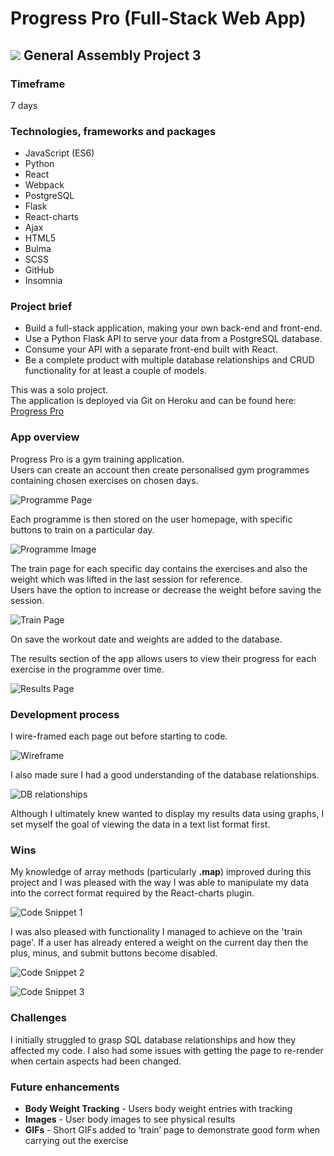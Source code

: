# Progress Pro (Full-Stack Web App)
## ![](https://ga-dash.s3.amazonaws.com/production/assets/logo-9f88ae6c9c3871690e33280fcf557f33.png) General Assembly Project 3


### Timeframe
7 days

### Technologies, frameworks and packages
* JavaScript (ES6)
* Python
* React
* Webpack
* PostgreSQL
* Flask
* React-charts
* Ajax
* HTML5
* Bulma
* SCSS
* GitHub
* Insomnia

### Project brief
* Build a full-stack application, making your own back-end and front-end.  
* Use a Python Flask API to serve your data from a PostgreSQL database.  
* Consume your API with a separate front-end built with React.
* Be a complete product with multiple database relationships and CRUD functionality for at least a couple of models.

This was a solo project.  
The application is deployed via Git on Heroku and can be found here: [Progress Pro](http://progress-pro.herokuapp.com/)

### App overview
Progress Pro is a gym training application.  
Users can create an account then create personalised gym programmes containing chosen exercises on chosen days.

![Programme Page](https://user-images.githubusercontent.com/47188720/60123146-a87dc900-977e-11e9-8342-68656aabad5e.png)

Each programme is then stored on the user homepage, with specific buttons to train on a particular day.

![Programme Image](https://user-images.githubusercontent.com/47188720/60120286-65b8f280-9778-11e9-8f56-dbaf2f8145c4.png)

The train page for each specific day contains the exercises and also the weight which was lifted in the last session for reference.  
Users have the option to increase or decrease the weight before saving the session.

![Train Page](https://user-images.githubusercontent.com/47188720/60120482-c9432000-9778-11e9-8fb7-986f8f6f2c5a.png)

On save the workout date and weights are added to the database.

The results section of the app allows users to view their progress for each exercise in the programme over time.

![Results Page](https://user-images.githubusercontent.com/47188720/60120696-5b4b2880-9779-11e9-899a-5e77caeace1c.png)





### Development process

I wire-framed each page out before starting to code.

![Wireframe](https://user-images.githubusercontent.com/47188720/60120988-0360f180-977a-11e9-9db4-a54bfb6f6f1c.png)

I also made sure I had a good understanding of the database relationships.

![DB relationships](https://user-images.githubusercontent.com/47188720/60121023-15429480-977a-11e9-9adf-bb3d6719b15e.png)


Although I ultimately knew wanted to display my results data using graphs, I set myself the goal of viewing the data in a text list format first.


### Wins
My knowledge of array methods (particularly **.map**) improved during this project and I was pleased with the way I was able to manipulate my data into the correct format required by the React-charts plugin.

![Code Snippet 1](https://user-images.githubusercontent.com/47188720/60122298-ccd8a600-977c-11e9-9754-151441a9db59.png)

I was also pleased with functionality I managed to achieve on the 'train page'.
If a user has already entered a weight on the current day then the plus, minus, and submit buttons become disabled.

![Code Snippet 2](https://user-images.githubusercontent.com/47188720/60122370-f4c80980-977c-11e9-9a43-3382beaa96df.png)

![Code Snippet 3](https://user-images.githubusercontent.com/47188720/60122343-e4b02a00-977c-11e9-863e-569f7d7e9296.png)





### Challenges
I initially struggled to grasp SQL database relationships and how they affected my code.
I also had some issues with getting the page to re-render when certain aspects had been changed.






### Future enhancements
* **Body Weight Tracking** - Users body weight entries with tracking   
* **Images** - User body images to see physical results
* **GIFs** - Short GIFs added to ‘train’ page to demonstrate good form when carrying out the exercise
